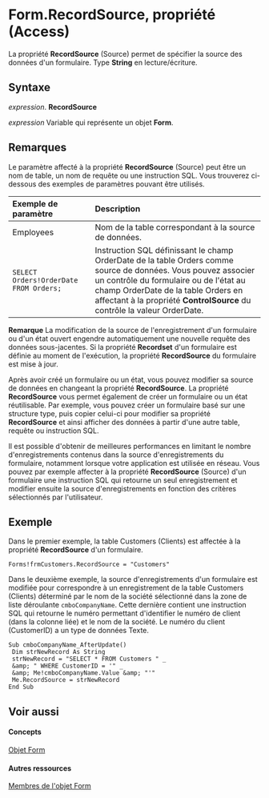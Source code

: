 
# Form.RecordSource, propriété (Access)

La propriété  **RecordSource** (Source) permet de spécifier la source des données d'un formulaire. Type **String** en lecture/écriture.


## Syntaxe

 _expression_. **RecordSource**

 _expression_ Variable qui représente un objet **Form**.


## Remarques

Le paramètre affecté à la propriété  **RecordSource** (Source) peut être un nom de table, un nom de requête ou une instruction SQL. Vous trouverez ci-dessous des exemples de paramètres pouvant être utilisés.



|**Exemple de paramètre**|**Description**|
|:-----|:-----|
|Employees|Nom de la table correspondant à la source de données.|
| `SELECT Orders!OrderDate FROM Orders;`|Instruction SQL définissant le champ OrderDate de la table Orders comme source de données. Vous pouvez associer un contrôle du formulaire ou de l'état au champ OrderDate de la table Orders en affectant à la propriété  **ControlSource** du contrôle la valeur OrderDate.|

 **Remarque**  La modification de la source de l'enregistrement d'un formulaire ou d'un état ouvert engendre automatiquement une nouvelle requête des données sous-jacentes. Si la propriété  **Recordset** d'un formulaire est définie au moment de l'exécution, la propriété **RecordSource** du formulaire est mise à jour.

Après avoir créé un formulaire ou un état, vous pouvez modifier sa source de données en changeant la propriété  **RecordSource**. La propriété **RecordSource** vous permet également de créer un formulaire ou un état réutilisable. Par exemple, vous pouvez créer un formulaire basé sur une structure type, puis copier celui-ci pour modifier sa propriété **RecordSource** et ainsi afficher des données à partir d'une autre table, requête ou instruction SQL.

Il est possible d'obtenir de meilleures performances en limitant le nombre d'enregistrements contenus dans la source d'enregistrements du formulaire, notamment lorsque votre application est utilisée en réseau. Vous pouvez par exemple affecter à la propriété  **RecordSource** (Source) d'un formulaire une instruction SQL qui retourne un seul enregistrement et modifier ensuite la source d'enregistrements en fonction des critères sélectionnés par l'utilisateur.


## Exemple

Dans le premier exemple, la table Customers (Clients) est affectée à la propriété  **RecordSource** d'un formulaire.


```
Forms!frmCustomers.RecordSource = "Customers"
```

Dans le deuxième exemple, la source d'enregistrements d'un formulaire est modifiée pour correspondre à un enregistrement de la table Customers (Clients) déterminé par le nom de la société sélectionné dans la zone de liste déroulante  `cmboCompanyName`. Cette dernière contient une instruction SQL qui retourne le numéro permettant d'identifier le numéro de client (dans la colonne liée) et le nom de la société. Le numéro du client (CustomerID) a un type de données Texte.




```
Sub cmboCompanyName_AfterUpdate() 
 Dim strNewRecord As String 
 strNewRecord = "SELECT * FROM Customers " _ 
 &amp; " WHERE CustomerID = '" _ 
 &amp; Me!cmboCompanyName.Value &amp; "'" 
 Me.RecordSource = strNewRecord 
End Sub
```


## Voir aussi


#### Concepts


[Objet Form](72ef9219-142b-b690-b696-3eba9a5d4522.md)
#### Autres ressources


[Membres de l'objet Form](e1976b58-28ca-8f76-cdf3-6732cb06ce6c.md)